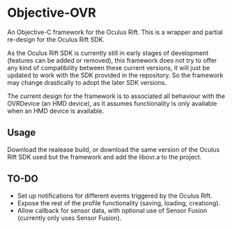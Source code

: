 Objective-OVR
=============

An Objective-C framework for the Oculus Rift. This is a wrapper and partial re-design for the Oculus Rift SDK.

As the Oculus Rift SDK is currently still in early stages of development (features can be added or removed), this framework does not try to offer any kind of compatibility between these current versions, it will just be updated to work with the SDK provided in the repository. So the framework may change drastically to adopt the later SDK versions.

The current design for the framework is to associated all behaviour with the OVRDevice (an HMD device), as it assumes functionality is only available when an HMD device is available.


Usage
-----

Download the realease build, or download the same version of the Oculus Rift SDK used but the framework and add the libovr.a to the project.



TO-DO
-----

 * Set up notifications for different events triggered by the Oculus Rift.
 * Expose the rest of the profile functionality (saving, loading, creationg).
 * Allow callback for sensor data, with optional use of Sensor Fusion (currently only uses Sensor Fusion).